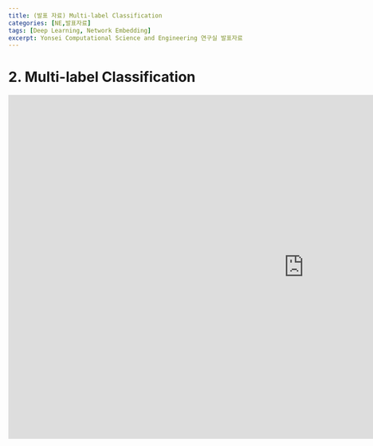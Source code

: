 ```yaml
---
title: (발표 자료) Multi-label Classification
categories: [NE,발표자료]
tags: [Deep Learning, Network Embedding]
excerpt: Yonsei Computational Science and Engineering 연구실 발표자료
---
```


# 2.  Multi-label Classification
<iframe src="https://yonsei-my.sharepoint.com/personal/seunghan96_o365_yonsei_ac_kr/_layouts/15/Doc.aspx?sourcedoc={ba64bd37-67d0-46e5-a596-024531c7f216}&amp;action=embedview&amp;wdAr=1.7777777777777777" width="1186px" height="691px" frameborder="0">포함된 <a target="_blank" href="https://office.com">Microsoft Office</a> 프레젠테이션, 제공: <a target="_blank" href="https://office.com/webapps">Office</a></iframe>
